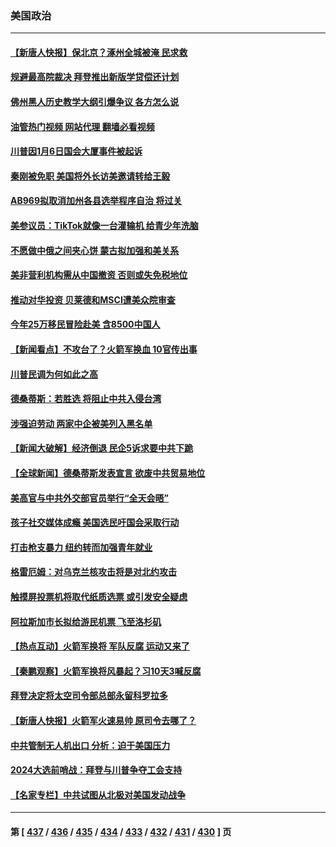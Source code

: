 ### 美国政治
---
#### [【新唐人快报】保北京？涿州全城被淹 民求救](../../pages/ncid1078159/n14046016.md?08020845) 
#### [规避最高院裁决 拜登推出新版学贷偿还计划](../../pages/ncid1078159/n14045969.md?08020845) 
#### [佛州黑人历史教学大纲引爆争议 各方怎么说](../../pages/ncid1078159/n14046083.md?08020845) 
#### [油管热门视频 网站代理 翻墙必看视频](http://138.2.39.72:81/youtube.html?epic-marker?08020845)
#### [川普因1月6日国会大厦事件被起诉](../../pages/ncid1078159/n14045422.md?08020845) 
#### [秦刚被免职 美国将外长访美邀请转给王毅](../../pages/ncid1078159/n14046092.md?08020845) 
#### [AB969拟取消加州各县选举程序自治 将过关](../../pages/ncid1078159/n14046099.md?08020845) 
#### [美参议员：TikTok就像一台灌输机 给青少年洗脑](../../pages/ncid1078159/n14045965.md?08020845) 
#### [不愿做中俄之间夹心饼 蒙古拟加强和美关系](../../pages/ncid1078159/n14046041.md?08020845) 
#### [美非营利机构需从中国撤资 否则或失免税地位](../../pages/ncid1078159/n14046020.md?08020845) 
#### [推动对华投资 贝莱德和MSCI遭美众院审查](../../pages/ncid1078159/n14046038.md?08020845) 
#### [今年25万移民冒险赴美 含8500中国人](../../pages/ncid1078159/n14045955.md?08020845) 
#### [【新闻看点】不攻台了？火箭军换血 10官传出事](../../pages/ncid1078159/n14045960.md?08020845) 
#### [川普民调为何如此之高](../../pages/ncid1078159/n14045970.md?08020845) 
#### [德桑蒂斯：若胜选 将阻止中共入侵台湾](../../pages/ncid1078159/n14045954.md?08020845) 
#### [涉强迫劳动 两家中企被美列入黑名单](../../pages/ncid1078159/n14045950.md?08020845) 
#### [【新闻大破解】经济倒退 民企5诉求要中共下跪](../../pages/ncid1078159/n14045587.md?08020845) 
#### [【全球新闻】德桑蒂斯发表宣言 欲废中共贸易地位](../../pages/ncid1078159/n14045755.md?08020845) 
#### [美高官与中共外交部官员举行“全天会晤”](../../pages/ncid1078159/n14045765.md?08020845) 
#### [孩子社交媒体成瘾 美国选民吁国会采取行动](../../pages/ncid1078159/n14045538.md?08020845) 
#### [打击枪支暴力 纽约转而加强青年就业](../../pages/ncid1078159/n14045593.md?08020845) 
#### [格雷厄姆：对乌克兰核攻击将是对北约攻击](../../pages/ncid1078159/n14045503.md?08020845) 
#### [触摸屏投票机将取代纸质选票 或引发安全疑虑](../../pages/ncid1078159/n14045580.md?08020845) 
#### [阿拉斯加市长拟给游民机票 飞至洛杉矶](../../pages/ncid1078159/n14045540.md?08020845) 
#### [【热点互动】火箭军换将 军队反腐 运动又来了](../../pages/ncid1078159/n14045437.md?08020845) 
#### [【秦鹏观察】火箭军换将风暴起？习10天3喊反腐](../../pages/ncid1078159/n14045408.md?08020845) 
#### [拜登决定将太空司令部总部永留科罗拉多](../../pages/ncid1078159/n14045375.md?08020845) 
#### [【新唐人快报】火箭军火速易帅 原司令去哪了？](../../pages/ncid1078159/n14045381.md?08020845) 
#### [中共管制无人机出口 分析：迫于美国压力](../../pages/ncid1078159/n14045323.md?08020845) 
#### [2024大选前哨战：拜登与川普争夺工会支持](../../pages/ncid1078159/n14045312.md?08020845) 
#### [【名家专栏】中共试图从北极对美国发动战争](../../pages/ncid1078159/n14044849.md?08020845) 

---
#### 第 [ [437](./437.md?08020845) / [436](./436.md?08020845) / [435](./435.md?08020845) / [434](./434.md?08020845) / [433](./433.md?08020845) / [432](./432.md?08020845) / [431](./431.md?08020845) / [430](./430.md?08020845) ] 页
